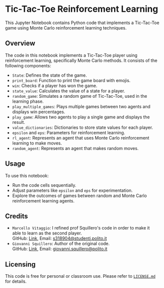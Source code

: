 # Tic-Tac-Toe Reinforcement Learning

This Jupyter Notebook contains Python code that implements a Tic-Tac-Toe game using Monte Carlo reinforcement learning techniques.

## Overview 

The code in this notebook implements a Tic-Tac-Toe player using reinforcement learning, specifically Monte Carlo methods. It consists of the following components:

- `State`: Defines the state of the game.
- `print_board`: Function to print the game board with emojis.
- `win`: Checks if a player has won the game.
- `state_value`: Calculates the value of a state for a player.
- `random_game`: Simulates a random game of Tic-Tac-Toe, used in the learning phase.
- `play_multiple_games`: Plays multiple games between two agents and displays win percentages.
- `play_game`: Allows two agents to play a single game and displays the result.
- `value_dictionaries`: Dictionaries to store state values for each player.
- `epsilon` and `eps`: Parameters for reinforcement learning.
- `rl_agent`: Represents an agent that uses Monte Carlo 
reinforcement learning to make moves.
- `random_agent`: Represents an agent that makes random moves.
## Usage

To use this notebook:

- Run the code cells sequentially.
- Adjust parameters like `epsilon` and `eps` for experimentation.
- Explore the outcomes of games between random and Monte Carlo reinforcement learning agents.

## Credits

- `Marcello Vitaggio`: I refined prof Squillero's code in order to make it able to learn as the second player.  
GitHub: [Link](https://github.com/Kalller/computational-intelligence), Email: s318904@studenti.polito.it
- `Giovanni Squillero`: Author of the original code.  
GitHub: [Link](https://github.com/squillero/computational-intelligence), Email: giovanni.squillero@polito.it

## Licensing

This code is free for personal or classroom use. Please refer to [`LICENSE.md`](https://github.com/Kalller/computational-intelligence/blob/main/LICENSE.md) for details.

